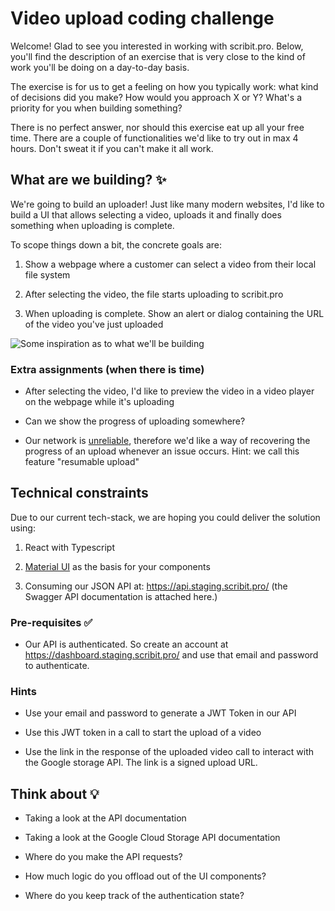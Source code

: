 
# Video upload coding challenge
Welcome! Glad to see you interested in working with scribit.pro. Below, you'll find the description of an exercise that is very close to the kind of work you'll be doing on a day-to-day basis.

The exercise is for us to get a feeling on how you typically work: what kind of decisions did you make? How would you approach X or Y? What's a priority for you when building something?

There is no perfect answer, nor should this exercise eat up all your free time. There are a couple of functionalities we'd like to try out in max 4 hours. Don't sweat it if you can't make it all work.


## What are we building? ✨
We're going to build an uploader! Just like many modern websites, I'd like to build a UI that allows selecting a video, uploads it and finally does something when uploading is complete.

To scope things down a bit, the concrete goals are:

1. Show a webpage where a customer can select a video from their local file system

2. After selecting the video, the file starts uploading to scribit.pro

3. When uploading is complete. Show an alert or dialog containing the URL of the video you've just uploaded

![Some inspiration as to what we'll be building](./inspiration.png)

### Extra assignments (when there is time)

- After selecting the video, I'd like to preview the video in a video player on the webpage while it's uploading

- Can we show the progress of uploading somewhere?

- Our network is [unreliable](https://en.wikipedia.org/wiki/Fallacies_of_distributed_computing), therefore we'd like a way of recovering the progress of an upload whenever an issue occurs. Hint: we call this feature "resumable upload"


## Technical constraints
Due to our current tech-stack, we are hoping you could deliver the solution using:

1. React with Typescript

2. [Material UI](https://mui.com/) as the basis for your components

3. Consuming our JSON API at: https://api.staging.scribit.pro/ (the Swagger API documentation is attached here.)

  

### Pre-requisites ✅

- Our API is authenticated. So create an account at https://dashboard.staging.scribit.pro/ and use that email and password to authenticate.


### Hints

- Use your email and password to generate a JWT Token in our API

- Use this JWT token in a call to start the upload of a video

- Use the link in the response of the uploaded video call to interact with the Google storage API. The link is a signed upload URL.


## Think about 💡

- Taking a look at the API documentation

- Taking a look at the Google Cloud Storage API documentation

- Where do you make the API requests?

- How much logic do you offload out of the UI components?

- Where do you keep track of the authentication state?